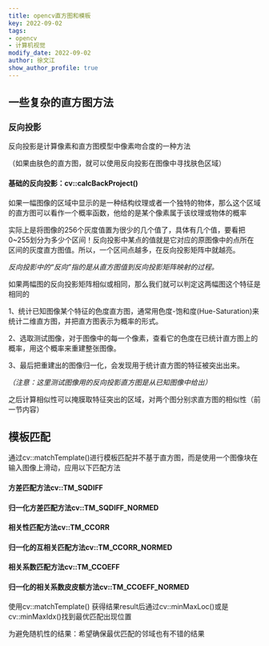 ```yaml
---
title: opencv直方图和模板	
key: 2022-09-02
tags: 
- opencv
- 计算机视觉
modify_date: 2022-09-02
author: 徐文江
show_author_profile: true
---
```





## 一些复杂的直方图方法			
<!--more-->     
### 反向投影		

反向投影是计算像素和直方图模型中像素吻合度的一种方法				

（如果由肤色的直方图，就可以使用反向投影在图像中寻找肤色区域）			

#### 基础的反向投影：cv::calcBackProject()		

如果一幅图像的区域中显示的是一种结构纹理或者一个独特的物体，那么这个区域的直方图可以看作一个概率函数，他给的是某个像素属于该纹理或物体的概率			

实际上是将图像的256个灰度值置为很少的几个值了，具体有几个值，要看把0~255划分为多少个区间！反向投影中某点的值就是它对应的原图像中的点所在区间的灰度直方图值。所以，一个区间点越多，在反向投影矩阵中就越亮。			

*反向投影中的“反向”指的是从直方图值到反向投影矩阵映射的过程。*			

如果两幅图的反向投影矩阵相似或相同，那么我们就可以判定这两幅图这个特征是相同的					



1、统计已知图像某个特征的色度直方图，通常用色度-饱和度(Hue-Saturation)来统计二维直方图，并把直方图表示为概率的形式。		

2、选取测试图像，对于图像中的每一个像素，查看它的色度在已统计直方图上的概率，用这个概率来重建整张图像。		

3、最后把重建出的图像归一化，会发现用于统计直方图的特征被突出出来。		

*（注意：这里测试图像用的反向投影直方图是从已知图像中给出）*			



之后计算相似性可以掩膜取特征突出的区域，对两个图分别求直方图的相似性（前一节内容）				





## 模板匹配			

通过cv::matchTemplate()进行模板匹配并不基于直方图，而是使用一个图像块在输入图像上滑动，应用以下匹配方法			



#### 方差匹配方法cv::TM_SQDIFF			

#### 归一化方差匹配方法cv::TM_SQDIFF_NORMED			

#### 相关性匹配方法cv::TM_CCORR		

#### 归一化的互相关匹配方法cv::TM_CCORR_NORMED				

#### 相关系数匹配方法cv::TM_CCOEFF				

#### 归一化的相关系数皮皮额方法cv::TM_CCOEFF_NORMED				



使用cv::matchTemplate() 获得结果result后通过cv::minMaxLoc()或是cv::minMaxIdx()找到最优匹配出现位置				

为避免随机性的结果：希望确保最优匹配的邻域也有不错的结果		











